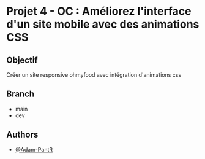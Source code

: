 # Projet 4 - OC : Améliorez l'interface d'un site mobile avec des animations CSS
## Objectif
Créer un site responsive ohmyfood avec intégration d'animations css
## Branch
- main
- dev

## Authors

- [@Adam-PantR](https://www.github.com/Adam-PantR)



